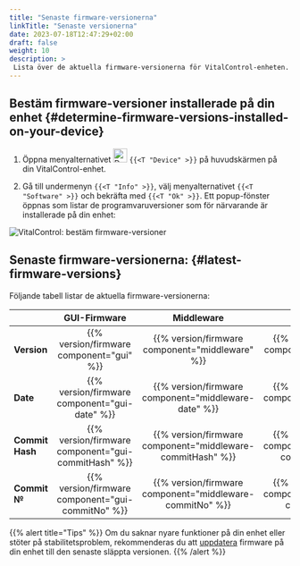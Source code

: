 ```yaml
---
title: "Senaste firmware-versionerna"
linkTitle: "Senaste versionerna"
date: 2023-07-18T12:47:29+02:00
draft: false
weight: 10
description: >
 Lista över de aktuella firmware-versionerna för VitalControl-enheten.
---
```


## Bestäm firmware-versioner installerade på din enhet {#determine-firmware-versions-installed-on-your-device}

1. Öppna menyalternativet <img src="/icons/device.svg" width="25" align="bottom" alt="Device" /> `{{<T "Device" >}}` på huvudskärmen på din VitalControl-enhet.

2. Gå till undermenyn `{{<T "Info" >}}`, välj menyalternativet `{{<T "Software" >}}` och bekräfta med `{{<T "Ok" >}}`. Ett popup-fönster öppnas som listar de programvaruversioner som för närvarande är installerade på din enhet:

![VitalControl: bestäm firmware-versioner](../images/firmware-versions.png "Visa firmware-versioner")

## Senaste firmware-versionerna: {#latest-firmware-versions}

Följande tabell listar de aktuella firmware-versionerna:

|                 | GUI-Firmware  | Middleware  | Bootloader |
|-----------------|:-------------:|:-----------:|:----------:|
| **Version**     | {{% version/firmware component="gui" %}} | {{% version/firmware component="middleware" %}} | {{% version/firmware component="bootloader" %}} |
| **Date**       | {{% version/firmware component="gui-date" %}} | {{% version/firmware component="middleware-date" %}} | {{% version/firmware component="bootloader-date" %}} |
| **Commit Hash** | {{% version/firmware component="gui-commitHash" %}} | {{% version/firmware component="middleware-commitHash" %}} |  {{% version/firmware component="bootloader-commitHash" %}} |
| **Commit №**    | {{% version/firmware component="gui-commitNo" %}} | {{% version/firmware component="middleware-commitNo" %}} | {{% version/firmware component="bootloader-commitNo" %}}|

{{% alert title="Tips" %}}
Om du saknar nyare funktioner på din enhet eller stöter på stabilitetsproblem, rekommenderas du att [uppdatera](../update/) firmware på din enhet till den senaste släppta versionen.
{{% /alert %}}
